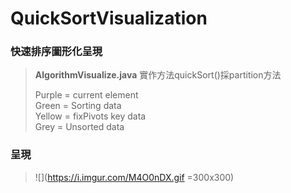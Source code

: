 # QuickSortVisualization
### 快速排序圖形化呈現
>**AlgorithmVisualize.java**
>實作方法quickSort()採partition方法
>  
>Purple = current element  
>Green = Sorting data  
>Yellow = fixPivots key data  
>Grey = Unsorted data  




### 呈現
>![](https://i.imgur.com/M4O0nDX.gif =300x300)
